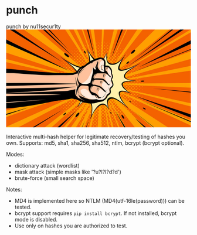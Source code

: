 # punch

punch by nu11secur1ty 
![](https://raw.githubusercontent.com/asc3t1c/punch/refs/heads/main/doc/punch.jpg)

Interactive multi-hash helper for legitimate recovery/testing of hashes you own.
Supports: md5, sha1, sha256, sha512, ntlm, bcrypt (bcrypt optional).

Modes:
  - dictionary attack (wordlist)
  - mask attack (simple masks like '?u?l?l?d?d')
  - brute-force (small search space)

Notes:
 - MD4 is implemented here so NTLM (MD4(utf-16le(password))) can be tested.
 - bcrypt support requires `pip install bcrypt`. If not installed, bcrypt mode is disabled.
 - Use only on hashes you are authorized to test.

